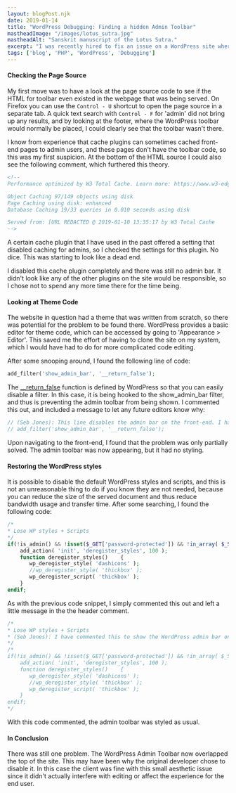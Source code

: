```yaml
---
layout: blogPost.njk
date: 2019-01-14
title: "WordPress Debugging: Finding a hidden Admin Toolbar"
mastheadImage: "/images/lotus_sutra.jpg"
mastheadAlt: "Sanskrit manuscript of the Lotus Sutra."
excerpt: "I was recently hired to fix an issue on a WordPress site where the Admin Toolbar would not show up when viewing front-end pages, even if you were logged in as an admin. In this article I will document the process by which I fixed the problem."
tags: ['blog', 'PHP', 'WordPress', 'Debugging']
---
```


#### Checking the Page Source

My first move was to have a look at the page source code to see if the HTML for toolbar even existed in the webpage that was being served. On Firefox you can use the `Control - U` shortcut to open the page source in a separate tab. A quick text search with `Control - F` for 'admin' did not bring up any results, and by looking at the footer, where the WordPress toolbar would normally be placed, I could clearly see that the toolbar wasn't there.

I know from experience that cache plugins can sometimes cached front-end pages to admin users, and these pages don't have the toolbar code, so this was my first suspicion. At the bottom of the HTML source I could also see the following comment, which furthered this theory.

```html
<!--
Performance optimized by W3 Total Cache. Learn more: https://www.w3-edge.com/products/

Object Caching 97/149 objects using disk
Page Caching using disk: enhanced 
Database Caching 19/33 queries in 0.010 seconds using disk

Served from: [URL REDACTED @ 2019-01-10 13:35:17 by W3 Total Cache
-->
```

A certain cache plugin that I have used in the past offered a setting that disabled caching for admins, so I checked the settings for this plugin. No dice. This was starting to look like a dead end.

I disabled this cache plugin completely and there was still no admin bar. It didn't look like any of the other plugins on the site would be responsible, so I chose not to spend any more time there for the time being.

#### Looking at Theme Code

The website in question had a theme that was written from scratch, so there was potential for the problem to be found there. WordPress provides a basic editor for theme code, which can be accessed by going to 'Appearance > Editor'. This saved me the effort of having to clone the site on my system, which I would have had to do for more complicated code editing.

After some snooping around, I found the following line of code:

```php
add_filter('show_admin_bar', '__return_false');
```

The [__return_false](https://developer.wordpress.org/reference/functions/__return_false/) function is defined by WordPress so that you can easily disable a filter. In this case, it is being hooked to the show_admin_bar filter, and thus is preventing the admin toolbar from being shown. I commented this out, and included a message to let any future editors know why:

```php
// (Seb Jones): This line disables the admin bar on the front-end. I have commented it out to re-enable.
// add_filter('show_admin_bar', '__return_false');
```

Upon navigating to the front-end, I found that the problem was only partially solved. The admin toolbar was now appearing, but it had no styling.

#### Restoring the WordPress styles

It is possible to disable the default WordPress styles and scripts, and this is not an unreasonable thing to do if you know they are not needed, because you can reduce the size of the served document and thus reduce bandwidth usage and transfer time. After some searching, I found the following code:

```php
/*
* Lose WP styles + Scripts
*/
if(!is_admin() && !isset($_GET['password-protected']) && !in_array( $_SERVER['PHP_SELF'], array( '/wp-login.php', '/wp-register.php' ))):
    add_action( 'init', 'deregister_styles', 100 );
    function deregister_styles()    { 
       wp_deregister_style( 'dashicons' ); 
       //wp_deregister_style( 'thickbox' );
       wp_deregister_script( 'thickbox' );
    }
endif;
```

As with the previous code snippet, I simply commented this out and left a little message in the the header comment.

```php
/*
* Lose WP styles + Scripts
* (Seb Jones): I have commented this to show the WordPress admin bar on the front end.
*/
/*
if(!is_admin() && !isset($_GET['password-protected']) && !in_array( $_SERVER['PHP_SELF'], array( '/wp-login.php', '/wp-register.php' ))):
    add_action( 'init', 'deregister_styles', 100 );
    function deregister_styles()    { 
       wp_deregister_style( 'dashicons' ); 
       //wp_deregister_style( 'thickbox' );
       wp_deregister_script( 'thickbox' );
    }
endif;
*/
```

With this code commented, the admin toolbar was styled as usual.

#### In Conclusion

There was still one problem. The WordPress Admin Toolbar now overlapped the top of the site. This may have been why the original developer chose to disable it. In this case the client was fine with this small aesthetic issue since it didn't actually interfere with editing or affect the experience for the end user.
